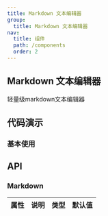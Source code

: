 ```yaml
---
title: Markdown 文本编辑器
group:
  title: Markdown 文本编辑器
nav:
  title: 组件
  path: /components
  order: 2 
---
```


## Markdown 文本编辑器

轻量级markdown文本编辑器

## 代码演示

### **基本使用**


<code src="./demo/basic.jsx"></code>

## API

### Markdown
| 属性 | 说明 | 类型 | 默认值 |
| :---- | :---- | :---- | :------ |
